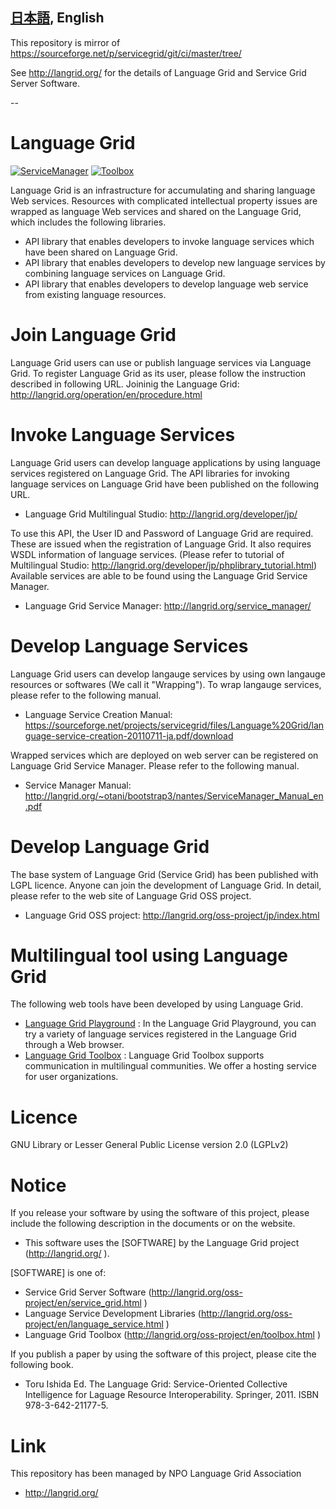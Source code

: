 [日本語](/READMEja.md), English
---------------------------------

This repository is mirror of https://sourceforge.net/p/servicegrid/git/ci/master/tree/

See http://langrid.org/ for the details of Language Grid and Service Grid Server Software.

-- 
# Language Grid
[![ServiceManager](https://github.com/openlangrid/langrid/raw/images/screenshots/language-grid-servicemanager_s2.jpg "Service manager")](https://github.com/openlangrid/langrid/raw/images/screenshots/language-grid-servicemanager.jpg)
[![Toolbox](https://github.com/openlangrid/langrid/raw/images/screenshots/language-grid-toolbox_s3.jpg "Toolbox")](https://github.com/openlangrid/langrid/raw/images/screenshots/language-grid-toolbox.jpg)

Language Grid is an infrastructure for accumulating and sharing language Web services. Resources with complicated intellectual property issues are wrapped as language Web services and shared on the Language Grid, which includes the following libraries.

* API library that enables developers to invoke language services which have been shared on Language Grid.
* API library that enables developers to develop new language services by combining language services on Language Grid. 
* API library that enables developers to develop language web service from existing language resources.

# Join Language Grid
Language Grid users can use or publish language services via Language Grid.
To register Language Grid as its user, please follow the instruction described in following URL.
Joininig the Language Grid: http://langrid.org/operation/en/procedure.html

# Invoke Language Services
Language Grid users can develop language applications by using language services registered on Language Grid.
The API libraries for invoking language services on Language Grid have been published on the following URL.
* Language Grid Multilingual Studio: http://langrid.org/developer/jp/

To use this API, the User ID and Password of Language Grid are required. These are issued when the registration of Language Grid. 
It also requires WSDL information of language services. (Please refer to tutorial of Multilingual Studio: http://langrid.org/developer/jp/phplibrary_tutorial.html)
Available services are able to be found using the Language Grid Service Manager.
* Language Grid Service Manager: http://langrid.org/service_manager/

# Develop Language Services
Language Grid users can develop langauge services by using own langauge resources or softwares (We call it "Wrapping").
To wrap langauge services, please refer to the following manual.
* Language Service Creation Manual: https://sourceforge.net/projects/servicegrid/files/Language%20Grid/language-service-creation-20110711-ja.pdf/download

Wrapped services which are deployed on web server can be registered on Language Grid Service Manager.
Please refer to the following manual.
* Service Manager Manual: http://langrid.org/~otani/bootstrap3/nantes/ServiceManager_Manual_en.pdf

# Develop Language Grid
The base system of Language Grid (Service Grid) has been published with LGPL licence. 
Anyone can join the development of Language Grid.
In detail, please refer to the web site of Language Grid OSS project.
* Language Grid OSS project: http://langrid.org/oss-project/jp/index.html

# Multilingual tool using Language Grid
The following web tools have been developed by using Language Grid.
* [Language Grid Playground](http://langrid.org/playground/)
 : In the Language Grid Playground, you can try a variety of language services registered in the Language Grid through a Web browser.
* [Language Grid Toolbox](http://langrid.org/tools/toolbox/)
 : Language Grid Toolbox supports communication in multilingual communities. We offer a hosting service for user organizations.

# Licence
GNU Library or Lesser General Public License version 2.0 (LGPLv2)

# Notice
If you release your software by using the software of this project, please include the following description in the documents or on the website.

* This software uses the [SOFTWARE] by the Language Grid project (http://langrid.org/ ).

[SOFTWARE] is one of:
* Service Grid Server Software (http://langrid.org/oss-project/en/service_grid.html )
* Language Service Development Libraries (http://langrid.org/oss-project/en/language_service.html )
* Language Grid Toolbox (http://langrid.org/oss-project/en/toolbox.html )

If you publish a paper by using the software of this project, please cite the following book.

* Toru Ishida Ed. The Language Grid: Service-Oriented Collective Intelligence for Laguage Resource Interoperability. Springer, 2011. ISBN 978-3-642-21177-5.

# Link
This repository has been managed by NPO Language Grid Association
* http://langrid.org/

